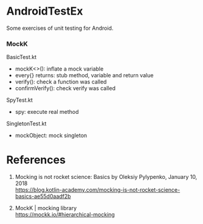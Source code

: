 # AndroidTestEx

Some exercises of unit testing for Android.


### MockK

BasicTest.kt
- mockK<>(): inflate a mock variable
- every{} returns: stub method, variable and return value 
- verify(): check a function was called 
- confirmVerify(): check verify was called 

SpyTest.kt
- spy: execute real method 

SingletonTest.kt
- mockObject: mock singleton 



# References

1. Mocking is not rocket science: Basics by Oleksiy Pylypenko, January 10, 2018 \
https://blog.kotlin-academy.com/mocking-is-not-rocket-science-basics-ae55d0aadf2b

2. MockK | mocking library \
https://mockk.io/#hierarchical-mocking

